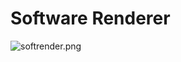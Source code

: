 # Software Renderer #
![softrender.png](https://bitbucket.org/repo/RjeGd7/images/299876585-softrender.png)
